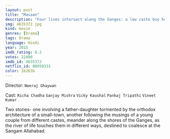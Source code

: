 ```yaml
---
layout: post
title: "Masaan"
description: "Four lives intersect along the Ganges: a low caste boy hopelessly in love, a daughter ridden with guilt of a sexual encounter ending in a tragedy, a hapless father with fading morality, and a spirited child yearning for a family, long to escape the moral constructs of a small-town..."
img: 4635372.jpg
kind: movie
genres: [Drama]
tags: Drama 
language: Hindi
year: 2015
imdb_rating: 8.2
votes: 22400
imdb_id: 4635372
netflix_id: 80059331
color: 1b263b
---
```

Director: `Neeraj Ghaywan`  

Cast: `Richa Chadha` `Sanjay Mishra` `Vicky Kaushal` `Pankaj Tripathi` `Vineet Kumar` 

Two stories- one involving a father-daughter tormented by the orthodox architecture of a small-town, another following the musings of a young couple from different castes, meander along the shores of the Ganges, as the river of life touches them in different ways, destined to coalesce at the Sangam Allahabad.